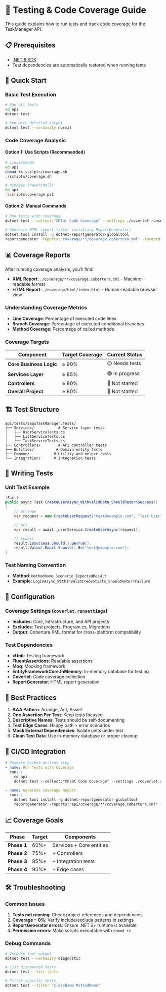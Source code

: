 # 🧪 Testing & Code Coverage Guide

This guide explains how to run tests and track code coverage for the TaskManager API.

## 📋 Prerequisites

- [.NET 8 SDK](https://dotnet.microsoft.com/download/dotnet/8.0)
- Test dependencies are automatically restored when running tests

## 🚀 Quick Start

### Basic Test Execution
```bash
# Run all tests
cd api
dotnet test

# Run with detailed output
dotnet test --verbosity normal
```

### Code Coverage Analysis

#### Option 1: Use Scripts (Recommended)
```bash
# Linux/macOS
cd api
chmod +x scripts/coverage.sh
./scripts/coverage.sh

# Windows (PowerShell)
cd api
.\scripts\coverage.ps1
```

#### Option 2: Manual Commands
```bash
# Run tests with coverage
dotnet test --collect:"XPlat Code Coverage" --settings ./coverlet.runsettings

# Generate HTML report (after installing ReportGenerator)
dotnet tool install -g dotnet-reportgenerator-globaltool
reportgenerator -reports:"coverage/**/coverage.cobertura.xml" -targetdir:"coverage/html"
```

## 📊 Coverage Reports

After running coverage analysis, you'll find:

- **XML Report**: `./coverage/**/coverage.cobertura.xml` - Machine-readable format
- **HTML Report**: `./coverage/html/index.html` - Human-readable browser view

### Understanding Coverage Metrics

- **Line Coverage**: Percentage of executed code lines
- **Branch Coverage**: Percentage of executed conditional branches
- **Method Coverage**: Percentage of called methods

### Coverage Targets

| Component | Target Coverage | Current Status |
|-----------|----------------|----------------|
| **Core Business Logic** | ≥ 90% | 🟡 Needs tests |
| **Services Layer** | ≥ 85% | 🟢 In progress |
| **Controllers** | ≥ 80% | 🔴 Not started |
| **Overall Project** | ≥ 80% | 🔴 Not started |

## 🏗️ Test Structure

```
api/tests/SaasTaskManager.Tests/
├── Services/           # Service layer tests
│   ├── UserServiceTests.cs
│   ├── ListServiceTests.cs
│   └── TaskServiceTests.cs
├── Controllers/        # API controller tests
├── Entities/          # Domain entity tests
├── Common/           # Utility and helper tests
└── Integration/      # Integration tests
```

## 📝 Writing Tests

### Unit Test Example
```csharp
[Fact]
public async Task CreateUserAsync_WithValidData_ShouldReturnSuccess()
{
    // Arrange
    var request = new CreateUserRequest("test@example.com", "Test User", "Password123!");

    // Act
    var result = await _userService.CreateUserAsync(request);

    // Assert
    result.IsSuccess.Should().BeTrue();
    result.Value!.Email.Should().Be("test@example.com");
}
```

### Test Naming Convention
- **Method**: `MethodName_Scenario_ExpectedResult`
- **Example**: `LoginAsync_WithInvalidCredentials_ShouldReturnFailure`

## 🔧 Configuration

### Coverage Settings (`coverlet.runsettings`)
- **Includes**: Core, Infrastructure, and API projects
- **Excludes**: Test projects, Program.cs, Migrations
- **Output**: Cobertura XML format for cross-platform compatibility

### Test Dependencies
- **xUnit**: Testing framework
- **FluentAssertions**: Readable assertions
- **Moq**: Mocking framework
- **EntityFrameworkCore.InMemory**: In-memory database for testing
- **Coverlet**: Code coverage collection
- **ReportGenerator**: HTML report generation

## 🎯 Best Practices

1. **AAA Pattern**: Arrange, Act, Assert
2. **One Assertion Per Test**: Keep tests focused
3. **Descriptive Names**: Tests should be self-documenting
4. **Test Edge Cases**: Happy path + error scenarios
5. **Mock External Dependencies**: Isolate units under test
6. **Clean Test Data**: Use in-memory database or proper cleanup

## 🚀 CI/CD Integration

```yaml
# Example GitHub Actions step
- name: Run Tests with Coverage
  run: |
    cd api
    dotnet test --collect:"XPlat Code Coverage" --settings ./coverlet.runsettings
    
- name: Generate Coverage Report
  run: |
    dotnet tool install -g dotnet-reportgenerator-globaltool
    reportgenerator -reports:"api/coverage/**/coverage.cobertura.xml" -targetdir:"coverage-report"
```

## 📈 Coverage Goals

| Phase | Target | Components |
|-------|--------|------------|
| **Phase 1** | 60%+ | Services + Core entities |
| **Phase 2** | 75%+ | + Controllers |
| **Phase 3** | 85%+ | + Integration tests |
| **Phase 4** | 90%+ | + Edge cases |

## 🛠️ Troubleshooting

### Common Issues

1. **Tests not running**: Check project references and dependencies
2. **Coverage = 0%**: Verify include/exclude patterns in settings
3. **ReportGenerator errors**: Ensure .NET 6+ runtime is available
4. **Permission errors**: Make scripts executable with `chmod +x`

### Debug Commands
```bash
# Verbose test output
dotnet test --verbosity diagnostic

# List discovered tests
dotnet test --list-tests

# Filter specific tests
dotnet test --filter "ClassName.MethodName"
``` 